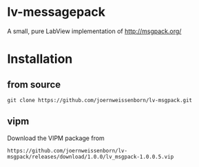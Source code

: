 lv-messagepack
===============

A small, pure LabView implementation of http://msgpack.org/

# Installation

## from source

    git clone https://github.com/joernweissenborn/lv-msgpack.git

## vipm
Download the VIPM package from 

    https://github.com/joernweissenborn/lv-msgpack/releases/download/1.0.0/lv_msgpack-1.0.0.5.vip
